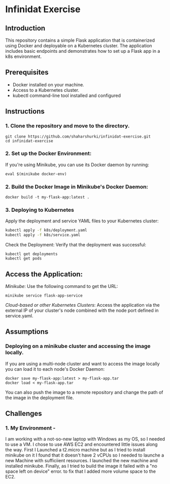 # Infinidat Exercise
## Introduction
This repository contains a simple Flask application that is containerized using Docker and deployable on a Kubernetes cluster. The application includes basic endpoints and demonstrates how to set up a Flask app in a k8s environment.

## Prerequisites
- Docker installed on your machine.
- Access to a Kubernetes cluster.
- kubectl command-line tool installed and configured

## Instructions
### 1. Clone the repository and move to the directory.
```
git clone https://github.com/shaharshurki/infinidat-exercise.git
cd infinidat-exercise
```
### 2. Set up the Docker Environment:
If you're using Minikube, you can use its Docker daemon by running:
```
eval $(minikube docker-env)
```
### 2. Build the Docker Image in Minikube's Docker Daemon:
```
docker build -t my-flask-app:latest .
```
### 3. Deploying to Kubernetes
Apply the deployment and service YAML files to your Kubernetes cluster:

```bash
kubectl apply -f k8s/deployment.yaml
kubectl apply -f k8s/service.yaml
```
Check the Deployment:
Verify that the deployment was successful:
```
kubectl get deployments
kubectl get pods
```
## Access the Application:
*Minikube*: Use the following command to get the URL:
```
minikube service flask-app-service
```
*Cloud-based or other Kubernetes Clusters*: Access the application via the external IP of your cluster's node combined with the node port defined in service.yaml.

## Assumptions 
### Deploying on a minikube cluster and accessing the image locally.
If you are using a multi-node cluster and want to access the image locally you can load it to each node's Docker Daemon:
```
docker save my-flask-app:latest > my-flask-app.tar
docker load < my-flask-app.tar
```
You can also push the image to a remote repository and change the path of the image in the deployment file.
## Challenges
### 1. My Environment - 
I am working with a not-so-new laptop with Windows as my OS, so I needed to use a VM. I chose to use AWS EC2 and encountered little issues along the way.      First I Launched a t2.micro machine but as I tried to install minikube on it I found that it doesn't have 2 vCPUs so I needed to launche a new Machine with sufficiient resources. I launched the new machine and installed minikube. Finally,  as I tried to build the image it failed with a "no space left on device" error. to fix that I added more volume space to the EC2. 
